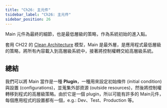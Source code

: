 ```yaml
---
title: "Ch26: 主元件"
tsidebar_label: "Ch26: 主元件"
sidebar_position: 26
---
```


Main 元件為最終的細節，也是最低層級的策略，作為系統初始的進入點。

套用 CH22 的 [Clean Architecture](https://noobtechnote.github.io/docs/sg/clean-architecture/ch22#%E6%95%B4%E6%BD%94%E7%9A%84%E6%9E%B6%E6%A7%8B) 模型，Main 是最外層，是應用程式最低層級的策略，將所有內容載入到高層級系統中，接著將控制權轉交給高層級系統。

## 總結
我們可以將 Main 當作是一種 **Plugin**，一種用來設定初始條件 (initial condition) 與設置 (configurations)，並蒐集外部資源 (outside resources)，然後將控制權轉移到程式的高層級策略。由於它是一個 plugin，所以可能有許多的 Main元件，每個應用程式的設置都有一個，e.g.: Dev、Test、Production 等。